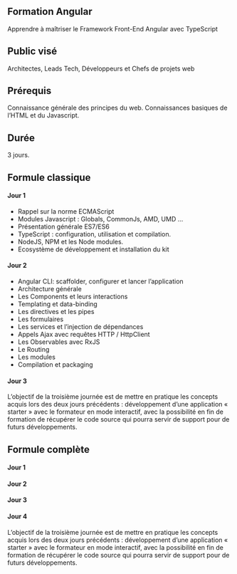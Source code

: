 Formation Angular
-----------------
Apprendre à maîtriser le Framework Front-End Angular avec TypeScript

## Public visé
Architectes, Leads Tech, Développeurs et Chefs de projets web 

## Prérequis
Connaissance générale des principes du web. Connaissances basiques de l’HTML et du Javascript. 

## Durée
3 jours.

## Formule classique
#### Jour 1
* Rappel sur la norme ECMAScript
* Modules Javascript : Globals, CommonJs, AMD, UMD ...
* Présentation générale ES7/ES6
* TypeScript : configuration, utilisation et compilation.
* NodeJS, NPM et les Node modules.
* Ecosystème de développement et installation du kit

#### Jour 2
* Angular CLI: scaffolder, configurer et lancer l’application
* Architecture générale
* Les Components et leurs interactions
* Templating et data-binding
* Les directives et les pipes
* Les formulaires
* Les services et l’injection de dépendances
* Appels Ajax avec requêtes HTTP / HttpClient
* Les Observables avec RxJS
* Le Routing
* Les modules
* Compilation et packaging

#### Jour 3
L’objectif de la troisième journée est de mettre en pratique les concepts acquis lors des deux jours précédents : développement d’une application « starter » avec le formateur en mode interactif, avec la possibilité en fin de formation de récupérer le code source qui pourra servir de support pour de futurs développements.

## Formule complète
#### Jour 1

#### Jour 2

#### Jour 3

#### Jour 4
L’objectif de la troisième journée est de mettre en pratique les concepts acquis lors des deux jours précédents : développement d’une application « starter » avec le formateur en mode interactif, avec la possibilité en fin de formation de récupérer le code source qui pourra servir de support pour de futurs développements.
